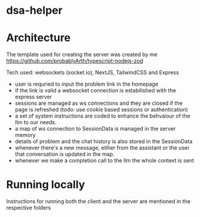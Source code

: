 # dsa-helper

# Architecture

The template used for creating the server was created by me https://github.com/probablyArth/typescript-nodejs-zod

Tech used: websockets (socket.io), NextJS, TailwindCSS and Express

- user is requried to input the problem link in the homepage
- if the link is valid a websocket connection is estabilished with the express server
- sessions are managed as ws connections and they are closed if the page is refreshed (todo: use cookie based sessions or authentication)
- a set of system instructions are coded to enhance the behvaiour of the llm to our needs.
- a map of ws connection to SessionData is managed in the server memory
- details of problem and the chat history is also stored in the SessionData
- whenever there's a new message, either from the assistant or the user that conversation is updated in the map.
- whenever we make a completion call to the llm the whole context is sent

# Running locally

Instructions for running both the client and the server are mentioned in the respective folders
